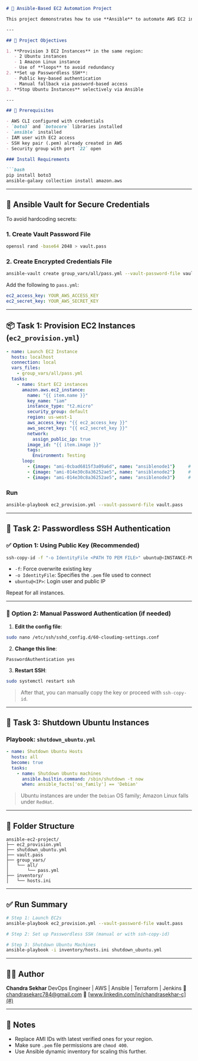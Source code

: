 
````markdown
# 🚀 Ansible-Based EC2 Automation Project

This project demonstrates how to use **Ansible** to automate AWS EC2 instance provisioning, secure passwordless SSH setup, and OS-specific instance shutdowns.

---

## 📌 Project Objectives

1. **Provision 3 EC2 Instances** in the same region:
   - 2 Ubuntu instances
   - 1 Amazon Linux instance
   - Use of **loops** to avoid redundancy
2. **Set up Passwordless SSH**:
   - Public key-based authentication
   - Manual fallback via password-based access
3. **Stop Ubuntu Instances** selectively via Ansible

---

## 🧰 Prerequisites

- AWS CLI configured with credentials
- `boto3` and `botocore` libraries installed
- `ansible` installed
- IAM user with EC2 access
- SSH key pair (.pem) already created in AWS
- Security group with port `22` open

### Install Requirements

```bash
pip install boto3
ansible-galaxy collection install amazon.aws
````

---

## 🔐 Ansible Vault for Secure Credentials

To avoid hardcoding secrets:

### 1. Create Vault Password File

```bash
openssl rand -base64 2048 > vault.pass
```

### 2. Create Encrypted Credentials File

```bash
ansible-vault create group_vars/all/pass.yml --vault-password-file vault.pass
```

Add the following to `pass.yml`:

```yaml
ec2_access_key: YOUR_AWS_ACCESS_KEY
ec2_secret_key: YOUR_AWS_SECRET_KEY
```

---

## 📦 Task 1: Provision EC2 Instances (`ec2_provision.yml`)

```yaml
- name: Launch EC2 Instance
  hosts: localhost
  connection: local
  vars_files:
    - group_vars/all/pass.yml
  tasks:
    - name: Start EC2 instances
      amazon.aws.ec2_instance:
        name: "{{ item.name }}"
        key_name: "iam"
        instance_type: "t2.micro"
        security_group: default
        region: us-west-1
        aws_access_key: "{{ ec2_access_key }}"
        aws_secret_key: "{{ ec2_secret_key }}"
        network:
          assign_public_ip: true
        image_id: "{{ item.image }}"
        tags:
          Environment: Testing
      loop:
        - {image: "ami-0cbad6815f3a09a6d", name: "ansiblenode1"}     # Amazon Linux
        - {image: "ami-014e30c8a36252ae5", name: "ansiblenode2"}     # Ubuntu
        - {image: "ami-014e30c8a36252ae5", name: "ansiblenode3"}     # Ubuntu
```

### Run

```bash
ansible-playbook ec2_provision.yml --vault-password-file vault.pass
```

---

## 🔐 Task 2: Passwordless SSH Authentication

### ✅ Option 1: Using Public Key (Recommended)

```bash
ssh-copy-id -f "-o IdentityFile <PATH TO PEM FILE>" ubuntu@<INSTANCE-PUBLIC-IP>
```

* `-f`: Force overwrite existing key
* `-o IdentityFile`: Specifies the `.pem` file used to connect
* `ubuntu@<IP>`: Login user and public IP

Repeat for all instances.

---

### 🔄 Option 2: Manual Password Authentication (if needed)

1. **Edit the config file**:

```bash
sudo nano /etc/ssh/sshd_config.d/60-cloudimg-settings.conf
```

2. **Change this line**:

```
PasswordAuthentication yes
```

3. **Restart SSH**:

```bash
sudo systemctl restart ssh
```

> After that, you can manually copy the key or proceed with `ssh-copy-id`.

---

## 🛑 Task 3: Shutdown Ubuntu Instances

### Playbook: `shutdown_ubuntu.yml`

```yaml
- name: Shutdown Ubuntu Hosts
  hosts: all
  become: true
  tasks:
    - name: Shutdown Ubuntu machines
      ansible.builtin.command: /sbin/shutdown -t now
      when: ansible_facts['os_family'] == 'Debian'
```

> Ubuntu instances are under the `Debian` OS family; Amazon Linux falls under `RedHat`.

---

## 📁 Folder Structure

```
ansible-ec2-project/
├── ec2_provision.yml
├── shutdown_ubuntu.yml
├── vault.pass
├── group_vars/
│   └── all/
│       └── pass.yml
├── inventory/
│   └── hosts.ini
```

---

## ✅ Run Summary

```bash
# Step 1: Launch EC2s
ansible-playbook ec2_provision.yml --vault-password-file vault.pass

# Step 2: Set up Passwordless SSH (manual or with ssh-copy-id)

# Step 3: Shutdown Ubuntu Machines
ansible-playbook -i inventory/hosts.ini shutdown_ubuntu.yml
```

---

## 👨‍💻 Author

**Chandra Sekhar**
DevOps Engineer | AWS | Ansible | Terraform | Jenkins
📧 [chandrasekarc784@gmail.com](mailto:your.email@example.com)
🔗 [www.linkedin.com/in/chandrasekhar-c](#)

---

## 📝 Notes

* Replace AMI IDs with latest verified ones for your region.
* Make sure `.pem` file permissions are `chmod 400`.
* Use Ansible dynamic inventory for scaling this further.

